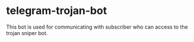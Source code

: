 # telegram-trojan-bot
This bot is used for communicating with subscriber who can access to the trojan sniper bot.
